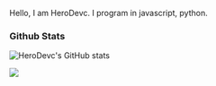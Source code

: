 Hello, I am HeroDevc. I program in javascript, python.


### Github Stats

![HeroDevc's GitHub stats](https://github-readme-stats.vercel.app/api?username=HeroDevc&show_icons=true&theme=night)


![](https://img.shields.io/static/v1?label=Profile+views&color=007ec6&style=for-the-badge)

